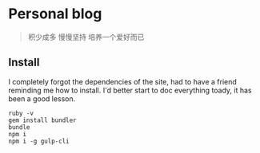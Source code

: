 # Personal blog

> 积少成多 慢慢坚持 培养一个爱好而已

## Install

I completely forgot the dependencies of the site, had to have a friend reminding me how to install. I'd better start to doc everything toady, it has been a good lesson.

    ruby -v
    gem install bundler
    bundle
    npm i
    npm i -g gulp-cli

